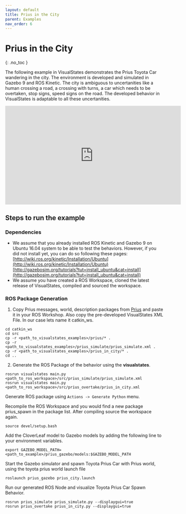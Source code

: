 ```yaml
---
layout: default
title: Prius in the City
parent: Examples
nav_order: 6
---
```


# Prius in the City
{: .no_toc }

The following example in VisualStates demonstrates the Prius Toyota Car wandering in the city. The environment is developed and simulated in Gazebo 9 and ROS Kinetic. The city is ambiguous to uncertanities like a human crossing a road, a crossing with turns, a car which needs to be overtaken, stop signs, speed signs on the road. The developed behavior in VisualStates is adaptable to all these uncertanities. 

<iframe width="560" height="315" src="https://www.youtube.com/embed/1iYlJLJkESU" frameborder="0" allow="accelerometer; autoplay; encrypted-media; gyroscope; picture-in-picture" allowfullscreen></iframe>

## Steps to run the example
### Dependencies
* We assume that you already installed ROS Kinetic and Gazebo 9 on Ubuntu 16.04 system to be able to test the behaviors. However, if you did not install yet, you can do so following these pages: [http://wiki.ros.org/kinetic/Installation/Ubuntu](http://wiki.ros.org/kinetic/Installation/Ubuntu)  [http://gazebosim.org/tutorials?tut=install_ubuntu&cat=install](http://gazebosim.org/tutorials?tut=install_ubuntu&cat=install)
* We assume you have created a ROS Workspace, cloned the latest release of VisualStates, compiled and sourced the workspace.

### ROS Package Generation
1. Copy Prius messages, world, description packages from [Prius](/prius) and paste it in your ROS Workshop. Also copy the pre-developed VisualStates XML File. In our case lets name it catkin_ws.
```
cd catkin_ws
cd src
cp -r <path_to_visualstates_examples>/prius/* .
cp -r <path_to_visualstates_examples>/prius_simulate/prius_simulate.xml .
cp -r <path_to_visualstates_examples>/prius_in_city/* .
cd ..
```

2. Generate the ROS Package of the behavior using the **visualstates**.
```
rosrun visualstates main.py <path_to_ros_workspace>/src/prius_simulate/prius_simulate.xml
rosrun visualstates main.py <path_to_ros_workspace>/src/prius_overtake/prius_in_city.xml

```
Generate ROS package using `Actions -> Generate Python` menu.

Recompile the ROS Workspace and you would find a new package prius_spawn in the package list. After compiling source the workspace again.

```
source devel/setup.bash
```
Add the CloverLeaf model to Gazebo models by adding the following line to your environment variables.
```
export GAZEBO_MODEL_PATH=<path_to_example>/prius_gazebo/models:$GAZEBO_MODEL_PATH
```
Start the Gazebo simulator and spawn Toyota Prius Car with Prius world, using the toyota prius world launch file
```
roslaunch prius_gazebo prius_city.launch
```
Run our generated ROS Node and visualize Toyota Prius Car Spawn Behavior.
```
rosrun prius_simulate prius_simulate.py --displaygui=true
rosrun prius_overtake prius_in_city.py --displaygui=true
```


